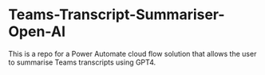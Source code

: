 # Teams-Transcript-Summariser-Open-AI
This is a repo for a Power Automate cloud flow solution that allows the user to summarise Teams transcripts using GPT4.
